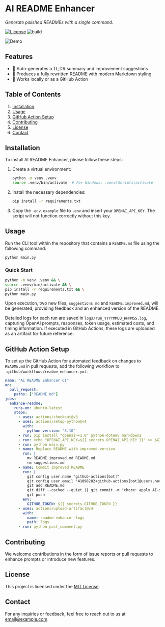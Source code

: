 # AI README Enhancer

*Generate polished READMEs with a single command.*

[![License](https://img.shields.io/badge/license-MIT-blue.svg)](LICENSE) ![build](https://img.shields.io/badge/build-passing-brightgreen)

![Demo](https://via.placeholder.com/600x200.png?text=AI+README+Enhancer+Demo)

## Features

- 📄 Auto-generates a TL;DR summary and improvement suggestions
- 📝 Produces a fully rewritten README with modern Markdown styling
- 🧩 Works locally or as a GitHub Action

## Table of Contents

1. [Installation](#installation)
2. [Usage](#usage)
3. [GitHub Action Setup](#github-action-setup)
4. [Contributing](#contributing)
5. [License](#license)
6. [Contact](#contact)

## Installation

To install AI README Enhancer, please follow these steps:

1. Create a virtual environment:
    ```bash
    python -m venv .venv
    source .venv/bin/activate  # For Windows: .venv\Scripts\activate
    ```
2. Install the necessary dependencies:
    ```bash
    pip install -r requirements.txt
    ```
3. Copy the `.env.example` file to `.env` and insert your `OPENAI_API_KEY`. The script will not function correctly without this key.

## Usage

Run the CLI tool within the repository that contains a `README.md` file using the following command:

```bash
python main.py
```

### Quick Start

```bash
python -m venv .venv && \
source .venv/bin/activate && \
pip install -r requirements.txt && \
python main.py
```

Upon execution, two new files, `suggestions.md` and `README.improved.md`, will be generated, providing feedback and an enhanced version of the README.

Detailed logs for each run are saved in `logs/run_YYYYMMDD_HHMMSS.log`, capturing OpenAI prompts, responses, token usage, estimated costs, and timing information. If executed in GitHub Actions, these logs are uploaded as an artifact for future reference.

## GitHub Action Setup

To set up the GitHub Action for automated feedback on changes to `README.md` in pull requests, add the following workflow to `.github/workflows/readme-enhancer.yml`:

```yaml
name: "AI README Enhancer CI"
on:
  pull_request:
    paths: ["README.md"]
jobs:
  enhance-readme:
    runs-on: ubuntu-latest
    steps:
      - uses: actions/checkout@v3
      - uses: actions/setup-python@v4
        with:
          python-version: "3.10"
      - run: pip install "openai>=1.0" python-dotenv markdown2
      - run: echo "OPENAI_API_KEY=${{ secrets.OPENAI_API_KEY }}" >> $GITHUB_ENV
      - run: python main.py
      - name: Replace README with improved version
        run: |
          mv README.improved.md README.md
          rm suggestions.md
      - name: Commit improved README
        run: |
          git config user.name "github-actions[bot]"
          git config user.email "41898282+github-actions[bot]@users.noreply.github.com"
          git add README.md
          git diff --cached --quiet || git commit -m "chore: apply AI-suggested README improvements"
          git push
        env:
          GITHUB_TOKEN: ${{ secrets.GITHUB_TOKEN }}
      - uses: actions/upload-artifact@v4
        with:
          name: readme-enhancer-logs
          path: logs
      - run: python post_comment.py
```

## Contributing

We welcome contributions in the form of issue reports or pull requests to enhance prompts or introduce new features.

## License

This project is licensed under the [MIT License](LICENSE).

## Contact

For any inquiries or feedback, feel free to reach out to us at [email@example.com](mailto:email@example.com).
